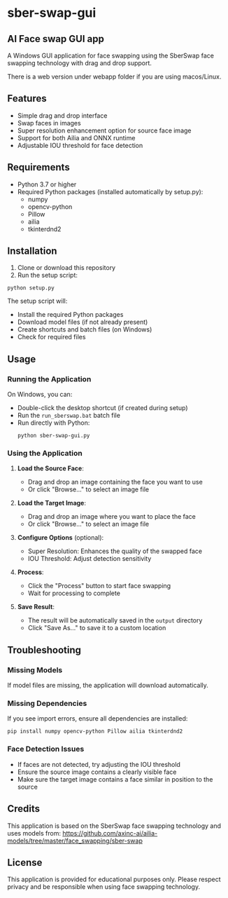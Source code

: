 # sber-swap-gui
## AI Face swap GUI app

A Windows GUI application for face swapping using the SberSwap face swapping technology with drag and drop support.

There is a web version under webapp folder if you are using macos/Linux.

## Features

- Simple drag and drop interface
- Swap faces in images
- Super resolution enhancement option for source face image
- Support for both Ailia and ONNX runtime
- Adjustable IOU threshold for face detection

## Requirements

- Python 3.7 or higher
- Required Python packages (installed automatically by setup.py):
  - numpy
  - opencv-python
  - Pillow
  - ailia
  - tkinterdnd2

## Installation

1. Clone or download this repository
2. Run the setup script:

```
python setup.py
```

The setup script will:
- Install the required Python packages
- Download model files (if not already present)
- Create shortcuts and batch files (on Windows)
- Check for required files

## Usage

### Running the Application

On Windows, you can:
- Double-click the desktop shortcut (if created during setup)
- Run the `run_sberswap.bat` batch file
- Run directly with Python:
  ```
  python sber-swap-gui.py
  ```

### Using the Application

1. **Load the Source Face**:
   - Drag and drop an image containing the face you want to use
   - Or click "Browse..." to select an image file

2. **Load the Target Image**:
   - Drag and drop an image where you want to place the face
   - Or click "Browse..." to select an image file

3. **Configure Options** (optional):
   - Super Resolution: Enhances the quality of the swapped face
   - IOU Threshold: Adjust detection sensitivity

4. **Process**:
   - Click the "Process" button to start face swapping
   - Wait for processing to complete

5. **Save Result**:
   - The result will be automatically saved in the `output` directory
   - Click "Save As..." to save it to a custom location

## Troubleshooting

### Missing Models

If model files are missing, the application will download automatically.

### Missing Dependencies

If you see import errors, ensure all dependencies are installed:

```
pip install numpy opencv-python Pillow ailia tkinterdnd2
```

### Face Detection Issues

- If faces are not detected, try adjusting the IOU threshold
- Ensure the source image contains a clearly visible face
- Make sure the target image contains a face similar in position to the source

## Credits

This application is based on the SberSwap face swapping technology and uses models from:
https://github.com/axinc-ai/ailia-models/tree/master/face_swapping/sber-swap

## License

This application is provided for educational purposes only. Please respect privacy and be responsible when using face swapping technology.